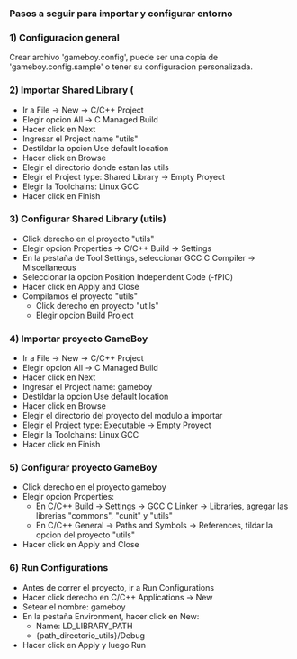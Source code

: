### Pasos a seguir para importar y configurar entorno

### 1) Configuracion general
Crear archivo 'gameboy.config', puede ser una copia de 'gameboy.config.sample'
o tener su configuracion personalizada.

### 2) Importar Shared Library (

- Ir a File -> New -> C/C++ Project
- Elegir opcion All -> C Managed Build
- Hacer click en Next
- Ingresar el Project name "utils"
- Destildar la opcion Use default location
- Hacer click en Browse 
- Elegir el directorio donde estan las utils
- Elegir el Project type: Shared Library -> Empty Proyect
- Elegir la Toolchains: Linux GCC
- Hacer click en Finish

### 3) Configurar Shared Library (utils)

- Click derecho en el proyecto "utils"
- Elegir opcion Properties -> C/C++ Build -> Settings
- En la pestaña de Tool Settings, seleccionar GCC C Compiler ->  Miscellaneous
- Seleccionar la opcion Position Independent Code (-fPIC)
- Hacer click en Apply and Close
- Compilamos el proyecto "utils"
	- Click derecho en proyecto "utils"
 	- Elegir opcion Build Project

### 4) Importar proyecto GameBoy

- Ir a File -> New -> C/C++ Project
- Elegir opcion All -> C Managed Build
- Hacer click en Next
- Ingresar el Project name: gameboy
- Destildar la opcion Use default location
- Hacer click en Browse 
- Elegir el directorio del proyecto del modulo a importar
- Elegir el Project type: Executable -> Empty Proyect
- Elegir la Toolchains: Linux GCC
- Hacer click en Finish

### 5) Configurar proyecto GameBoy

- Click derecho en el proyecto gameboy
- Elegir opcion Properties:
	-  En C/C++ Build -> Settings -> GCC C Linker -> Libraries, agregar las librerias "commons", "cunit" y "utils"
	-  En C/C++ General -> Paths and Symbols -> References, tildar la opcion del proyecto "utils"
- Hacer click en Apply and Close

### 6) Run Configurations 

- Antes de correr el proyecto, ir a Run Configurations
- Hacer click derecho en C/C++ Applications -> New
- Setear el nombre: gameboy
- En la pestaña Environment, hacer click en New:
	- Name: LD_LIBRARY_PATH
	- {path_directorio_utils}/Debug
- Hacer click en Apply y luego Run





